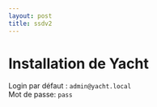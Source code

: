 ```yaml
---
layout: post
title: ssdv2
---
```

# Installation de Yacht

Login par défaut : `admin@yacht.local`   
Mot de passe:  `pass `